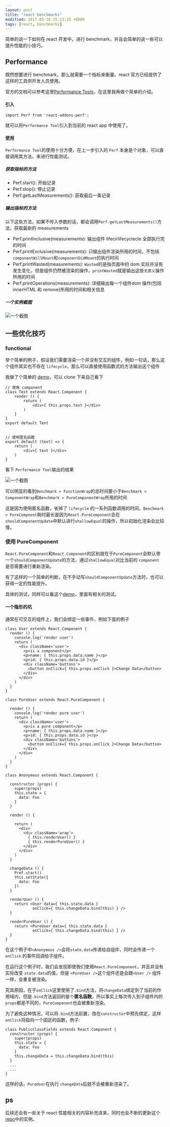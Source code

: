 ```yaml
---
layout: post
title: "react benchmarks"
modified: 2017-05-16 15:12:35 +0800
tags: [react, benchmarks]
---
```


简单的说一下如何在 react 开发中，进行 benchmark，并且会简单的说一些可以提升性能的小技巧。

## Performance

既然想要进行 benchmark，那么就需要一个指标来衡量。react 官方已经提供了这样的工具供开发人员使用。

官方的文档可以参考这里[Performance Tools](https://facebook.github.io/react/docs/perf.html)，在这里我再做个简单的介绍。

#### 引入

```
import Perf from 'react-addons-perf'; 
```

就可以将`Performance Tool`引入到当前的 react app 中使用了。

 
#### 使用

`Performance Tool`的使用十分方便，在上一步引入的 `Perf` 本身是个对象，可以直接调用其方法，来进行性能测试。

##### 获取指标的方法

- Perf.start(): 开始记录
- Perf.stop(): 停止记录
- Perf.getLastMeasurements(): 获取最后一条记录

##### 输出指标的方法

以下这些方法，如果不传入参数的话，都会调用`Perf.getLastMeasurements()`方法，获取最新的 measurements

- Perf.printInclusive(measurements): 输出组件 lifecirlifecyclecle 全部执行完的时间
- Perf.printExclusive(measurements): 只输出组件渲染所用的时间，不包括 `componentWillMount`和`componentDidMount`的执行时间
- Perf.printWasted(measurements): `Wasted`的是指页面中的 dom 实际并没有发生变化，但是组件仍然被渲染的操作，`printWasted`就是输出这些`无意义`操作所用的时间
- Perf.printOperations(measurements): 详细输出每一个组件dom 操作(包括 innerHTML 和 remove)所用的时间和相关信息

##### 一个实例截图

![一个截图](/pics/react-benchmark-pic-1.png)


## 一些优化技巧

### functional

举个简单的例子，假设我们需要渲染一个并没有交互的组件，例如一句话，那么这个组件其实也不存在 `lifecycle`，那么可以直接使用函数式的方法输出这个组件

我做了个简单的 [demo](https://github.com/tobeyouth/react-benchmark)，可以 clone 下来自己看下



```
// 使用 component
class Text extends React.Component {
	render () {
		return (
			<div>{ this.props.text }</div>
		)
	}
}
export default Text


// 使用匿名函数
export default (text) => {
	return (
		<div>{ text }</div>
	)
}

```

看下 `Performance Tool`输出的结果

![一个截图](/pics/react-benchmark-pic-2.png)

可以明显的看到`Benchmark > FunctionWrap`的总时间要小于`Benchmark > ComponentWrap`和`Benchmark > PureComponentWrap`所用的时间

这是因为使用匿名函数，省掉了 `lifecycle` 的一系列函数调用的时间，`Benchmark > PureCompnent`耗时最长是因为`React.PureComponent`会在`shouldComponentUpdate`中默认进行`shallowEqual`的操作，所以初始化渲染会比较慢。

### 使用 PureComponent

`React.PureComponent`和`React.Component`的区别就在于`PureComponent`会默认带一个`shouldComponentUpdate`的方法，通过`shallowEqual`对比当前的 `component` 是否需要进行重新渲染。

有了这样的一个简单的判断，在不手动写`shouldComponentUpdate`方法时，也可以获得一定的性能提升。

具体的测试，同样可以看这个[demo](https://github.com/tobeyouth/react-benchmark)，里面有相关的测试。

#### 一个隐形的坑

通常在可交互的组件上，我们会绑定一些事件，例如下面的例子

```
class User extends React.Component {
  render () {
    console.log('render user')
    return (
      <div className='user'>
        <p>is a component</p>
        <p>name: { this.props.data.name }</p>
        <p>id: { this.props.data.id }</p>
        <div className='buttons'>
          <button onClick={ this.props.onClick }>Change Data</button>
        </div>
      </div>
    )
  }
}

class PureUser extends React.PureComponent {

  render () {
    console.log('render pure user')
    return (
      <div className='user'>
        <p>is a pure component</p>
        <p>name: { this.props.data.name }</p>
        <p>id: { this.props.data.id }</p>
        <div className='buttons'>
          <button onClick={ this.props.onClick }>Change Data</button>
        </div>
      </div>
    )
  }
}

class Anonymous extends React.Component {

  constructor (props) {
    super(props)
    this.state = {
      data: Foo
    }
  }

  render () {

    return (
      <div>
        <div className='wrap'>
          { this.renderUser() }
          { this.renderPureUser() }
        </div>        
      </div>
    )
  }

  changeData () {
    Pref.start()
    this.setState({
      data: Foo
    })
  }

  renderUser () {
    return <User data={ this.state.data } 
            onClick={ this.changeData.bind(this) } />
  }
  
  renderPureUser () {
    return <PureUser data={ this.state.data } 
            onClick={ this.changeData.bind(this) } />
  }
}

```

在这个例子中`<Anonymous />`会将`state.data`传递给自组件，同时会传递一个 `onClick` 的事件回调给子组件。

在运行这个例子时，我们会发现即使我们使用`React.PureComponent`，并且并没有实际改变 `state.data`的值，但是 `<PureUser />`这个组件还是会跟`<User />` 组件一样，会重复被渲染。


究其原因，在于`onClick`这里使用了`.bind`方法，将`changeData`绑定到了当前的作用域内，但是`.bind`方法返回的是个**匿名函数**，所以事实上每次传入到子组件内的`props`都是不同的，`PureComponent`也会被重新渲染。

为了避免这种情况，可以将`.bind`方法前置，改在`constructor`中预先绑定，这样`onClick`将指向一个固定的函数，例子:

```
class PublicClassFields extends React.Component {
  constructor (props) {
    super(props)
    this.state = {
      data: Foo
    }
    this.changeData = this.changeData.bind(this)
  }
  ...
  ...
}
```

这样的话，`PureUser`在执行 `changeData`后就不会被重新渲染了。


## ps

后续还会有一些关于 react 性能相关的内容补充进来，同时也会不断的更新这个 [repo](https://github.com/tobeyouth/react-benchmark)中的实例。


